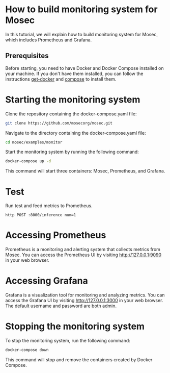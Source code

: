 # How to build monitoring system for Mosec
In this tutorial, we will explain how to build monitoring system for Mosec, which includes Prometheus and Grafana.

## Prerequisites
Before starting, you need to have Docker and Docker Compose installed on your machine. If you don't have them installed, you can follow the instructions  [get-docker](https://docs.docker.com/get-docker/) and [compose](https://docs.docker.com/compose/install/) to install them.

# Starting the monitoring system
Clone the repository containing the docker-compose.yaml file:
```bash
git clone https://github.com/mosecorg/mosec.git
```

Navigate to the directory containing the docker-compose.yaml file:
```bash
cd mosec/examples/monitor
```

Start the monitoring system by running the following command:
```bash
docker-compose up -d
```
This command will start three containers: Mosec, Prometheus, and Grafana.


# Test
Run test and feed metrics to Prometheus.
```shell
http POST :8000/inference num=1
```

# Accessing Prometheus
Prometheus is a monitoring and alerting system that collects metrics from Mosec. You can access the Prometheus UI by visiting http://127.0.0.1:9090 in your web browser.

# Accessing Grafana
Grafana is a visualization tool for monitoring and analyzing metrics. You can access the Grafana UI by visiting http://127.0.0.1:3000 in your web browser. The default username and password are both admin.

# Stopping the monitoring system
To stop the monitoring system, run the following command:

```bash
docker-compose down
```
This command will stop and remove the containers created by Docker Compose.
